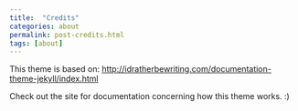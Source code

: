 ```yaml
---
title:  "Credits"
categories: about
permalink: post-credits.html
tags: [about]
---
```


This theme is based on: http://idratherbewriting.com/documentation-theme-jekyll/index.html

Check out the site for documentation concerning how this theme works. :)